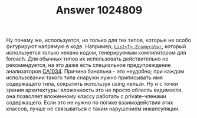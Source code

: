 ﻿---
title: "Answer 1024809"
se.owner.user_id: 240512
se.owner.display_name: "MSDN.WhiteKnight"
se.owner.link: "https://ru.stackoverflow.com/users/240512/msdn-whiteknight"
se.answer_id: 1024809
se.question_id: 1024325
se.post_type: answer
se.score: 8
se.is_accepted: True
---
<p>Ну почему же, используется, но только для тех типов, которые не особо фигурируют напрямую в коде. Например, <a href="https://docs.microsoft.com/en-us/dotnet/api/system.collections.generic.list-1.enumerator?view=netcore-2.0" rel="nofollow noreferrer"><code>List&lt;T&gt;.Enumerator</code></a>, который используется только неявно кодом, генерируемым компилятором для foreach. Для обычных типов их использовать действительно не рекомендуется, на это даже есть специальное предупреждение анализаторов <a href="https://docs.microsoft.com/en-us/visualstudio/code-quality/ca1034-nested-types-should-not-be-visible" rel="nofollow noreferrer">CA1034</a>. Причина банальна - это неудобно; при каждом использовании такого типа снаружи нужно приписывать имя содержащего типа, сократить используя using нельзя. Ну и с точки зрения архитектуры: вложенность это не просто область видимости, она позволяет вложенному классу работать с private-членами содержащего. Если это не нужно по логике взаимодействия этих классов, лучше не связываться с таким нарушением инкапсуляции.</p>
